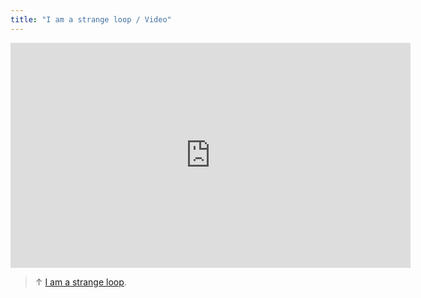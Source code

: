 ```yaml
---
title: "I am a strange loop / Video"
---
```

<iframe src="https://player.vimeo.com/video/208550805?color=ffffff&title=0&byline=0&portrait=0" width="640" height="360" frameborder="0" allow="autoplay; fullscreen; picture-in-picture" allowfullscreen></iframe>

>↑ [I am a strange loop](202103150108).